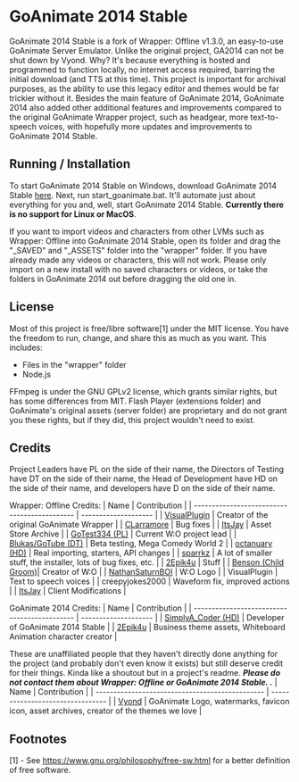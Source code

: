 # GoAnimate 2014 Stable
GoAnimate 2014 Stable is a fork of Wrapper: Offline v1.3.0, an easy-to-use GoAnimate Server Emulator. Unlike the original project, GA2014 can not be shut down by Vyond. Why? It's because everything is hosted and programmed to function locally, no internet access required, barring the initial download (and TTS at this time). This project is important for archival purposes, as the ability to use this legacy editor and themes would be far trickier without it. Besides the main feature of GoAnimate 2014, GoAnimate 2014 also added other additional features and improvements compared to the original GoAnimate Wrapper project, such as headgear, more text-to-speech voices, with hopefully more updates and improvements to GoAnimate 2014 Stable.

## Running / Installation
To start GoAnimate 2014 Stable on Windows, download GoAnimate 2014 Stable [here](https://downgit.github.io/#/home?url=https://github.com/SimplyA-Coder/GoAnimate-2014-Utilities/blob/utils/main/installer_windows.bat). Next, run start_goanimate.bat. It'll automate just about everything for you and, well, start GoAnimate 2014 Stable. **Currently there is no support for Linux or MacOS**.

If you want to import videos and characters from other LVMs such as Wrapper: Offline into GoAnimate 2014 Stable, open its folder and drag the "_SAVED" and "_ASSETS" folder into the "wrapper" folder. If you have already made any videos or characters, this will not work. Please only import on a new install with no saved characters or videos, or take the folders in GoAnimate 2014 out before dragging the old one in.

## License
Most of this project is free/libre software[1] under the MIT license. You have the freedom to run, change, and share this as much as you want.
This includes:
  - Files in the "wrapper" folder
  - Node.js

FFmpeg is under the GNU GPLv2 license, which grants similar rights, but has some differences from MIT. Flash Player (extensions folder) and GoAnimate's original assets (server folder) are proprietary and do not grant you these rights, but if they did, this project wouldn't need to exist.

## Credits
Project Leaders have PL on the side of their name, the Directors of Testing have DT on the side of their name, the Head of Development have HD on the side of their name, and developers have D on the side of their name.

Wrapper: Offline Credits:
| Name                                         | Contribution         |
| -------------------------------------------- | -------------------- |
| [VisualPlugin](https://github.com/Windows81) | Creator of the original GoAnimate Wrapper    |
| [CLarramore](https://github.com/CLarramore)  | Bug fixes            |
| [ItsJay](https://github.com/PoleyMagik)  | Asset Store Archive  |
| [GoTest334 (PL)](https://github.com/GoTest334)        | Current W:O project lead                                       |
| [Blukas/GoTube (DT)](https://github.com/theBlukas)    | Beta testing, Mega Comedy World 2                              |
| [octanuary (HD)](https://github.com/octanuary)        | Real importing, starters, API changes                          |
| [sparrkz](https://github.com/sparrkzz)                | A lot of smaller stuff, the installer, lots of bug fixes, etc. |
| [2Epik4u](https://github.com/2Epik4u)                 | Stuff                                                          |
| [Benson (Child Groom)](https://github.com/watchbenson)| Creator of W:O                                                 |
| [NathanSaturnBOI](https://github.com/NathanSaturnBOI) | W:O Logo                                                       |
| VisualPlugin                                          | Text to speech voices                                          |
| creepyjokes2000                                       | Waveform fix, improved actions                                 |
| [ItsJay](https://github.com/PoleyMagik)               | Client Modifications                                           |

GoAnimate 2014 Credits:
| Name                                         | Contribution         |
| -------------------------------------------- | -------------------- |
| [SimplyA_Coder (HD)](https://github.com/SimplyA-Coder)                   | Developer of GoAnimate 2014 Stable                       |
| [2Epik4u](https://github.com/2Epik4u)                 | Business theme assets, Whiteboard Animation character creator                                                |

These are unaffiliated people that they haven't directly done anything for the project (and probably don't even know it exists) but still deserve credit for their things. Kinda like a shoutout but in a project's readme. ***Please do not contact them about Wrapper: Offline or GoAnimate 2014 Stable.
.***
| Name                                            | Contribution                     |
| ----------------------------------------------- | -------------------------------- |
| [Vyond](https://vyond.com)                      | GoAnimate Logo, watermarks, favicon icon, asset archives, creator of the themes we love   |

## Footnotes
[1] - See <https://www.gnu.org/philosophy/free-sw.html> for a better definition of free software.
